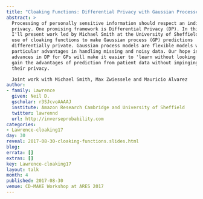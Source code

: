 ```yaml
---
title: "Cloaking Functions: Differential Privacy with Gaussian Processes"
abstract: > 
  Processing of personally sensitive information should respect an individual's
  privacy. One promising framework is Differential Privacy (DP). In this talk
  I'll present work led by Michael Smith at the University of Sheffield on the
  use of cloaking functions to make Gaussian process (GP) predictions
  differentially private. Gaussian process models are flexible models with
  particular advantages in handling missing and noisy data. Our hope is that
  advances in DP for GPs will make it easier to 'learn without looking', i.e.
  gain the advantages of prediction from patient data without impinging on
  their privacy.

  Joint work with Michael Smith, Max Zwiessele and Mauricio Alvarez
author:
- family: Lawrence
  given: Neil D.
  gscholar: r3SJcvoAAAAJ
  institute: Amazon Research Cambridge and University of Sheffield
  twitter: lawrennd
  url: http://inverseprobability.com
categories:
- Lawrence-cloaking17
day: 30
reveal: 2017-08-30-cloaking-functions.slides.html
blog:
errata: []
extras: []
key: Lawrence-cloaking17
layout: talk
month: 4
published: 2017-08-30
venue: CD-MAKE Workshop at ARES 2017
---
```

